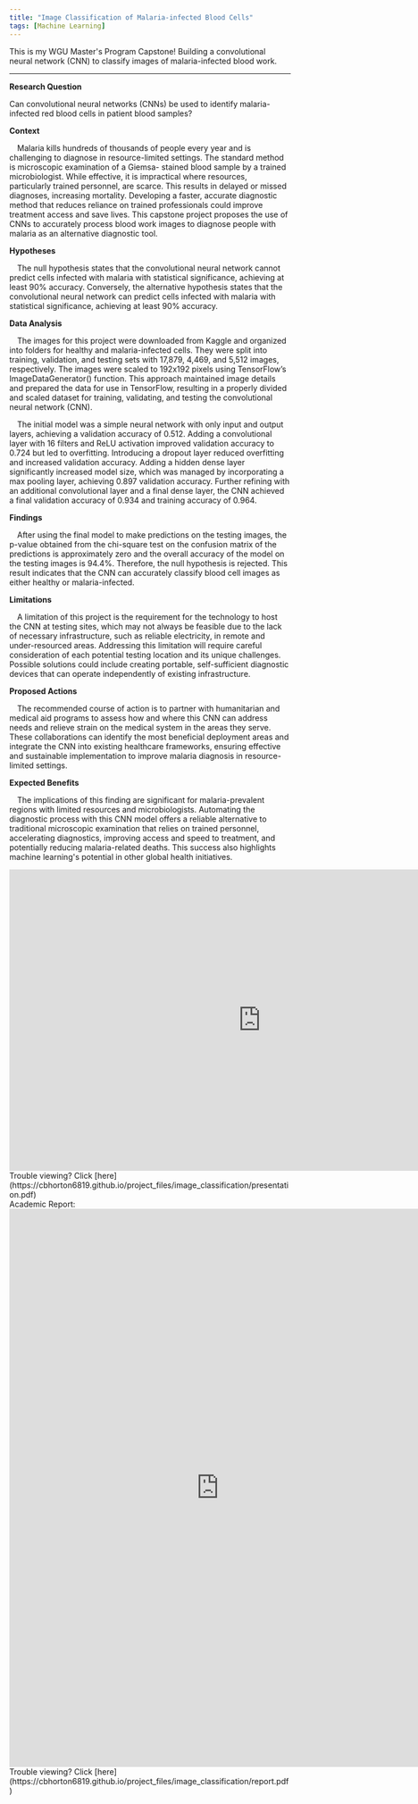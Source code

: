 ```yaml
---
title: "Image Classification of Malaria-infected Blood Cells"
tags: [Machine Learning]
---
```


This is my WGU Master's Program Capstone! Building a convolutional neural network (CNN) to classify 
images of malaria-infected blood work.

---

<p style="font-weight:bold; margin-bottom: 5px;">Research Question</p>

Can convolutional neural networks (CNNs) be used to identify malaria-infected red blood cells
in patient blood samples?

<p style="font-weight:bold; margin-bottom: 5px;">Context</p>

&emsp;Malaria kills hundreds of thousands of people every year and is challenging to diagnose
in resource-limited settings. The standard method is microscopic examination of a Giemsa-
stained blood sample by a trained microbiologist. While effective, it is impractical where
resources, particularly trained personnel, are scarce. This results in delayed or missed diagnoses,
increasing mortality. Developing a faster, accurate diagnostic method that reduces reliance on
trained professionals could improve treatment access and save lives. This capstone project
proposes the use of CNNs to accurately process blood work images to diagnose people with
malaria as an alternative diagnostic tool.

<p style="font-weight:bold; margin-bottom: 5px;">Hypotheses</p>

&emsp;The null hypothesis states that the convolutional neural network cannot predict cells
infected with malaria with statistical significance, achieving at least 90% accuracy. Conversely,
the alternative hypothesis states that the convolutional neural network can predict cells infected
with malaria with statistical significance, achieving at least 90% accuracy.

<p style="font-weight:bold; margin-bottom: 5px;">Data Analysis</p>

&emsp;The images for this project were downloaded from Kaggle and organized into folders for
healthy and malaria-infected cells. They were split into training, validation, and testing sets with
17,879, 4,469, and 5,512 images, respectively. The images were scaled to 192x192 pixels using
TensorFlow’s ImageDataGenerator() function. This approach maintained image details
and prepared the data for use in TensorFlow, resulting in a properly divided and scaled dataset
for training, validating, and testing the convolutional neural network (CNN).

&emsp;The initial model was a simple neural network with only input and output layers,
achieving a validation accuracy of 0.512. Adding a convolutional layer with 16 filters and ReLU
activation improved validation accuracy to 0.724 but led to overfitting. Introducing a dropout
layer reduced overfitting and increased validation accuracy. Adding a hidden dense layer
significantly increased model size, which was managed by incorporating a max pooling layer,
achieving 0.897 validation accuracy. Further refining with an additional convolutional layer and
a final dense layer, the CNN achieved a final validation accuracy of 0.934 and training accuracy
of 0.964.

<p style="font-weight:bold; margin-bottom: 5px;">Findings</p>

&emsp;After using the final model to make predictions on the testing images, the p-value
obtained from the chi-square test on the confusion matrix of the predictions is approximately
zero and the overall accuracy of the model on the testing images is 94.4%. Therefore, the null
hypothesis is rejected. This result indicates that the CNN can accurately classify blood cell
images as either healthy or malaria-infected.

<p style="font-weight:bold; margin-bottom: 5px;">Limitations</p>

&emsp;A limitation of this project is the requirement for the technology to host the CNN at
testing sites, which may not always be feasible due to the lack of necessary infrastructure, such
as reliable electricity, in remote and under-resourced areas. Addressing this limitation will
require careful consideration of each potential testing location and its unique challenges. Possible
solutions could include creating portable, self-sufficient diagnostic devices that can operate
independently of existing infrastructure.

<p style="font-weight:bold; margin-bottom: 5px;">Proposed Actions</p>

&emsp;The recommended course of action is to partner with humanitarian and medical aid
programs to assess how and where this CNN can address needs and relieve strain on the medical
system in the areas they serve. These collaborations can identify the most beneficial deployment
areas and integrate the CNN into existing healthcare frameworks, ensuring effective and
sustainable implementation to improve malaria diagnosis in resource-limited settings.

<p style="font-weight:bold; margin-bottom: 5px;">Expected Benefits</p>

&emsp;The implications of this finding are significant for malaria-prevalent regions with limited
resources and microbiologists. Automating the diagnostic process with this CNN model offers a
reliable alternative to traditional microscopic examination that relies on trained personnel,
accelerating diagnostics, improving access and speed to treatment, and potentially reducing
malaria-related deaths. This success also highlights machine learning's potential in other global
health initiatives.

<iframe frameborder="0" scrolling="no" width="900" height="540" src="https://cbhorton6819.github.io/project_files/image_classification/presentation.pdf#zoom=100"> </iframe>
Trouble viewing? Click [here](https://cbhorton6819.github.io/project_files/image_classification/presentation.pdf)

<br>
Academic Report:
<br>
<iframe frameborder="0" scrolling="no" width="750" height="1000" src="https://cbhorton6819.github.io/project_files/image_classification/report.pdf#zoom=100"> </iframe>
Trouble viewing? Click [here](https://cbhorton6819.github.io/project_files/image_classification/report.pdf)